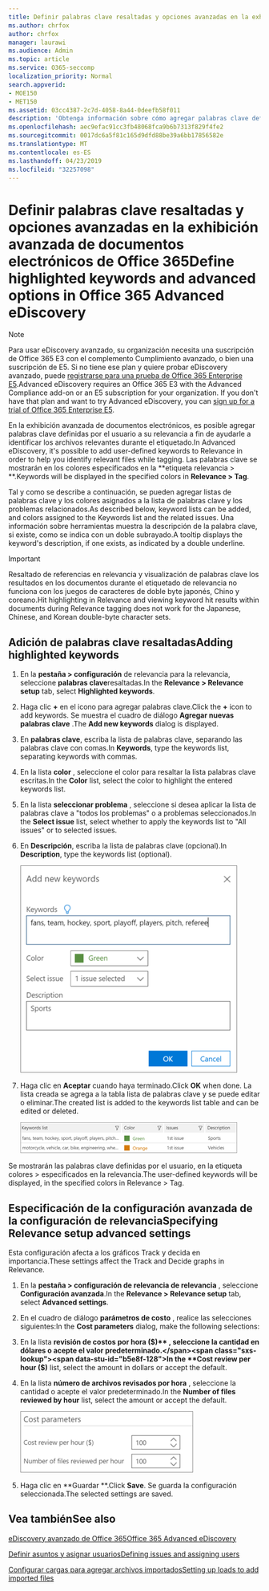 ```yaml
---
title: Definir palabras clave resaltadas y opciones avanzadas en la exhibición avanzada de documentos electrónicos de Office 365
ms.author: chrfox
author: chrfox
manager: laurawi
ms.audience: Admin
ms.topic: article
ms.service: O365-seccomp
localization_priority: Normal
search.appverid:
- MOE150
- MET150
ms.assetid: 03cc4387-2c7d-4058-8a44-0deefb58f011
description: 'Obtenga información sobre cómo agregar palabras clave definidas por el usuario a relevancia para ayudarle a identificar los archivos relevantes mientras se etiquetan en Office 365 Advanced eDiscovery y para especificar los parámetros de costo.  '
ms.openlocfilehash: aec9efac91cc3fb48068fca9b6b7313f829f4fe2
ms.sourcegitcommit: 0017dc6a5f81c165d9dfd88be39a6bb17856582e
ms.translationtype: MT
ms.contentlocale: es-ES
ms.lasthandoff: 04/23/2019
ms.locfileid: "32257098"
---
```

# <a name="define-highlighted-keywords-and-advanced-options-in-office-365-advanced-ediscovery"></a><span data-ttu-id="b5e8f-103">Definir palabras clave resaltadas y opciones avanzadas en la exhibición avanzada de documentos electrónicos de Office 365</span><span class="sxs-lookup"><span data-stu-id="b5e8f-103">Define highlighted keywords and advanced options in Office 365 Advanced eDiscovery</span></span>

> [!NOTE]
> <span data-ttu-id="b5e8f-p101">Para usar eDiscovery avanzado, su organización necesita una suscripción de Office 365 E3 con el complemento Cumplimiento avanzado, o bien una suscripción de E5. Si no tiene ese plan y quiere probar eDiscovery avanzado, puede [registrarse para una prueba de Office 365 Enterprise E5](https://go.microsoft.com/fwlink/p/?LinkID=698279).</span><span class="sxs-lookup"><span data-stu-id="b5e8f-p101">Advanced eDiscovery requires an Office 365 E3 with the Advanced Compliance add-on or an E5 subscription for your organization. If you don't have that plan and want to try Advanced eDiscovery, you can [sign up for a trial of Office 365 Enterprise E5](https://go.microsoft.com/fwlink/p/?LinkID=698279).</span></span> 
  
<span data-ttu-id="b5e8f-106">En la exhibición avanzada de documentos electrónicos, es posible agregar palabras clave definidas por el usuario a su relevancia a fin de ayudarle a identificar los archivos relevantes durante el etiquetado.</span><span class="sxs-lookup"><span data-stu-id="b5e8f-106">In Advanced eDiscovery, it's possible to add user-defined keywords to Relevance in order to help you identify relevant files while tagging.</span></span> <span data-ttu-id="b5e8f-107">Las palabras clave se mostrarán en los colores especificados en la \*\*etiqueta relevancia \> \*\*.</span><span class="sxs-lookup"><span data-stu-id="b5e8f-107">Keywords will be displayed in the specified colors in **Relevance \> Tag**.</span></span> 
  
<span data-ttu-id="b5e8f-108">Tal y como se describe a continuación, se pueden agregar listas de palabras clave y los colores asignados a la lista de palabras clave y los problemas relacionados.</span><span class="sxs-lookup"><span data-stu-id="b5e8f-108">As described below, keyword lists can be added, and colors assigned to the Keywords list and the related issues.</span></span> <span data-ttu-id="b5e8f-109">Una información sobre herramientas muestra la descripción de la palabra clave, si existe, como se indica con un doble subrayado.</span><span class="sxs-lookup"><span data-stu-id="b5e8f-109">A tooltip displays the keyword's description, if one exists, as indicated by a double underline.</span></span>
  
> [!IMPORTANT]
> <span data-ttu-id="b5e8f-110">Resaltado de referencias en relevancia y visualización de palabras clave los resultados en los documentos durante el etiquetado de relevancia no funciona con los juegos de caracteres de doble byte japonés, Chino y coreano.</span><span class="sxs-lookup"><span data-stu-id="b5e8f-110">Hit highlighting in Relevance and viewing keyword hit results within documents during Relevance tagging does not work for the Japanese, Chinese, and Korean double-byte character sets.</span></span> 
  
## <a name="adding-highlighted-keywords"></a><span data-ttu-id="b5e8f-111">Adición de palabras clave resaltadas</span><span class="sxs-lookup"><span data-stu-id="b5e8f-111">Adding highlighted keywords</span></span>

1. <span data-ttu-id="b5e8f-112">En la **pestaña \> configuración** de relevancia para la relevancia, seleccione **palabras clave**resaltadas.</span><span class="sxs-lookup"><span data-stu-id="b5e8f-112">In the **Relevance \> Relevance setup** tab, select **Highlighted keywords**.</span></span>
    
2. <span data-ttu-id="b5e8f-113">Haga clic **+** en el icono para agregar palabras clave.</span><span class="sxs-lookup"><span data-stu-id="b5e8f-113">Click the **+** icon to add keywords.</span></span> <span data-ttu-id="b5e8f-114">Se muestra el cuadro de diálogo **Agregar nuevas palabras clave** .</span><span class="sxs-lookup"><span data-stu-id="b5e8f-114">The **Add new keywords** dialog is displayed.</span></span> 
    
3. <span data-ttu-id="b5e8f-115">En **palabras clave**, escriba la lista de palabras clave, separando las palabras clave con comas.</span><span class="sxs-lookup"><span data-stu-id="b5e8f-115">In **Keywords**, type the keywords list, separating keywords with commas.</span></span> 
    
4. <span data-ttu-id="b5e8f-116">En la lista **color** , seleccione el color para resaltar la lista palabras clave escritas.</span><span class="sxs-lookup"><span data-stu-id="b5e8f-116">In the **Color** list, select the color to highlight the entered keywords list.</span></span> 
    
5. <span data-ttu-id="b5e8f-117">En la lista **seleccionar problema** , seleccione si desea aplicar la lista de palabras clave a "todos los problemas" o a problemas seleccionados.</span><span class="sxs-lookup"><span data-stu-id="b5e8f-117">In the **Select issue** list, select whether to apply the keywords list to "All issues" or to selected issues.</span></span> 
    
6. <span data-ttu-id="b5e8f-118">En **Descripción**, escriba la lista de palabras clave (opcional).</span><span class="sxs-lookup"><span data-stu-id="b5e8f-118">In **Description**, type the keywords list (optional).</span></span>
    
    ![Agregar nuevas palabras clave](media/1683a71f-0875-48fc-b4ef-01f3b0e8e8e9.png)
  
7. <span data-ttu-id="b5e8f-120">Haga clic en **Aceptar** cuando haya terminado.</span><span class="sxs-lookup"><span data-stu-id="b5e8f-120">Click **OK** when done.</span></span> <span data-ttu-id="b5e8f-121">La lista creada se agrega a la tabla lista de palabras clave y se puede editar o eliminar.</span><span class="sxs-lookup"><span data-stu-id="b5e8f-121">The created list is added to the keywords list table and can be edited or deleted.</span></span> 
    
    ![Lista de palabras clave de configuración de relevancia](media/a05d5ec0-8bde-470d-97e2-456b169281d6.png)
  
<span data-ttu-id="b5e8f-123">Se mostrarán las palabras clave definidas por el usuario, en la etiqueta colores \> especificados en la relevancia.</span><span class="sxs-lookup"><span data-stu-id="b5e8f-123">The user-defined keywords will be displayed, in the specified colors in Relevance \> Tag.</span></span> 
  
## <a name="specifying-relevance-setup-advanced-settings"></a><span data-ttu-id="b5e8f-124">Especificación de la configuración avanzada de la configuración de relevancia</span><span class="sxs-lookup"><span data-stu-id="b5e8f-124">Specifying Relevance setup advanced settings</span></span>

<span data-ttu-id="b5e8f-125">Esta configuración afecta a los gráficos Track y decida en importancia.</span><span class="sxs-lookup"><span data-stu-id="b5e8f-125">These settings affect the Track and Decide graphs in Relevance.</span></span>
  
1. <span data-ttu-id="b5e8f-126">En la **pestaña \> configuración de relevancia de relevancia** , seleccione **Configuración avanzada**.</span><span class="sxs-lookup"><span data-stu-id="b5e8f-126">In the **Relevance \> Relevance setup** tab, select **Advanced settings**.</span></span>
    
2. <span data-ttu-id="b5e8f-127">En el cuadro de diálogo **parámetros de costo** , realice las selecciones siguientes:</span><span class="sxs-lookup"><span data-stu-id="b5e8f-127">In the **Cost parameters** dialog, make the following selections:</span></span> 
    
1. <span data-ttu-id="b5e8f-128">En la lista **revisión de costos por hora ($)** , seleccione la cantidad en dólares o acepte el valor predeterminado.</span><span class="sxs-lookup"><span data-stu-id="b5e8f-128">In the **Cost review per hour ($)** list, select the amount in dollars or accept the default.</span></span> 
    
2. <span data-ttu-id="b5e8f-129">En la lista **número de archivos revisados por hora** , seleccione la cantidad o acepte el valor predeterminado.</span><span class="sxs-lookup"><span data-stu-id="b5e8f-129">In the **Number of files reviewed by hour** list, select the amount or accept the default.</span></span> 
    
    ![Parámetros de costo de configuración de relevancia](media/bab7b5b7-6297-4e7c-b0a6-ba5aa8b21787.png)
  
3. <span data-ttu-id="b5e8f-131">Haga clic en \*\*Guardar \*\*.</span><span class="sxs-lookup"><span data-stu-id="b5e8f-131">Click **Save**.</span></span> <span data-ttu-id="b5e8f-132">Se guarda la configuración seleccionada.</span><span class="sxs-lookup"><span data-stu-id="b5e8f-132">The selected settings are saved.</span></span>
    
## <a name="see-also"></a><span data-ttu-id="b5e8f-133">Vea también</span><span class="sxs-lookup"><span data-stu-id="b5e8f-133">See also</span></span>

[<span data-ttu-id="b5e8f-134">eDiscovery avanzado de Office 365</span><span class="sxs-lookup"><span data-stu-id="b5e8f-134">Office 365 Advanced eDiscovery</span></span>](office-365-advanced-ediscovery.md)
  
[<span data-ttu-id="b5e8f-135">Definir asuntos y asignar usuarios</span><span class="sxs-lookup"><span data-stu-id="b5e8f-135">Defining issues and assigning users</span></span>](define-issues-and-assign-users.md)
  
[<span data-ttu-id="b5e8f-136">Configurar cargas para agregar archivos importados</span><span class="sxs-lookup"><span data-stu-id="b5e8f-136">Setting up loads to add imported files</span></span>](set-up-loads-to-add-imported-files.md)

